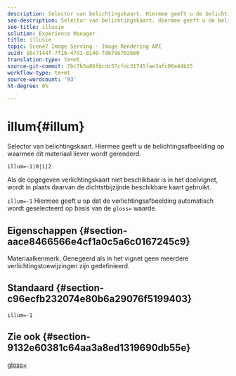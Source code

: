 ```yaml
---
description: Selector van belichtingskaart. Hiermee geeft u de belichtingsafbeelding op waarmee dit materiaal liever wordt gerenderd.
seo-description: Selector van belichtingskaart. Hiermee geeft u de belichtingsafbeelding op waarmee dit materiaal liever wordt gerenderd.
seo-title: illusie
solution: Experience Manager
title: illusie
topic: Scene7 Image Serving - Image Rendering API
uuid: 16c7144f-7f16-47d1-8140-fd679e702660
translation-type: tm+mt
source-git-commit: 7bc7b3a86fbcdc57cfdc31745fae3afc06e44b15
workflow-type: tm+mt
source-wordcount: '93'
ht-degree: 0%

---
```



# illum{#illum}

Selector van belichtingskaart. Hiermee geeft u de belichtingsafbeelding op waarmee dit materiaal liever wordt gerenderd.

`illum=-1|0|1|2`

Als de opgegeven verlichtingskaart niet beschikbaar is in het doelvignet, wordt in plaats daarvan de dichtstbijzijnde beschikbare kaart gebruikt.

`illum=-1` Hiermee geeft u op dat de verlichtingsafbeelding automatisch wordt geselecteerd op basis van de  `gloss=` waarde.

## Eigenschappen {#section-aace8466566e4cf1a0c5a6c0167245c9}

Materiaalkenmerk. Genegeerd als in het vignet geen meerdere verlichtingstoewijzingen zijn gedefinieerd.

## Standaard {#section-c96ecfb232074e80b6a29076f5199403}

`illum=-1`

## Zie ook {#section-9132e60381c64aa3a8ed1319690db55e}

[gloss=](../../../../../ir-api/http-protocol/image-rendering-api-ref/c-ir-http-protocol-ref/c-ir-http-protocol-command-reference/r-ir-http-gloss.md#reference-325aef2ee51e4e1584a06047427340ca)

